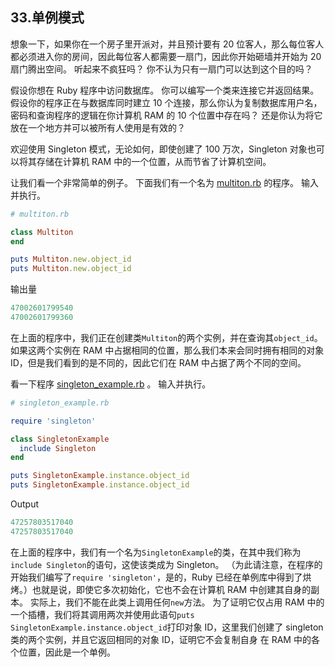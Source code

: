 ## 33.单例模式

想象一下，如果你在一个房子里开派对，并且预计要有 20 位客人，那么每位客人都必须进入你的房间，因此每位客人都需要一扇门，因此你开始砸墙并开始为 20 扇门腾出空间。 听起来不疯狂吗？ 你不认为只有一扇门可以达到这个目的吗？

假设你想在 Ruby 程序中访问数据库。 你可以编写一个类来连接它并返​​回结果。 假设你的程序正在与数据库同时建立 10 个连接，那么你认为复制数据库用户名，密码和查询程序的逻辑在你计算机 RAM 的 10 个位置中存在吗？ 还是你认为将它放在一个地方并可以被所有人使用是有效的？

欢迎使用 Singleton 模式，无论如何，即使创建了 100 万次，Singleton 对象也可以将其存储在计算机 RAM 中的一个位置，从而节省了计算机空间。

让我们看一个非常简单的例子。 下面我们有一个名为 [multiton.rb](code/design_patterns/multiton.rb) 的程序。 输入并执行。

```rb
# multiton.rb

class Multiton
end

puts Multiton.new.object_id
puts Multiton.new.object_id
```

输出量

```rb
47002601799540
47002601799360
```

在上面的程序中，我们正在创建类`Multiton`的两个实例，并在查询其`object_id`。 如果这两个实例在 RAM 中占据相同的位置，那么我们本来会同时拥有相同的对象 ID，但是我们看到的是不同的，因此它们在 RAM 中占据了两个不同的空间。

看一下程序 [singleton_example.rb](code/design_patterns/singleton_example.rb) 。 输入并执行。

```rb
# singleton_example.rb

require 'singleton'

class SingletonExample
  include Singleton
end

puts SingletonExample.instance.object_id
puts SingletonExample.instance.object_id
```

Output

```rb
47257803517040
47257803517040
```

在上面的程序中，我们有一个名为`SingletonExample`的类，在其中我们称为`include Singleton`的语句，这使该类成为 Singleton。 （为此请注意，在程序的开始我们编写了`require 'singleton'`，是的，Ruby 已经在单例库中得到了烘烤。）也就是说，即使它多次初始化，它也不会在计算机 RAM 中创建其自身的副本。 实际上，我们不能在此类上调用任何`new`方法。 为了证明它仅占用 RAM 中的一个插槽，我们将其调用两次并使用此语句`puts SingletonExample.instance.object_id`打印对象 ID，这里我们创建了 singleton 类的两个实例，并且它返回相同的对象 ID，证明它不会复制自身 在 RAM 中的各个位置，因此是一个单例。
